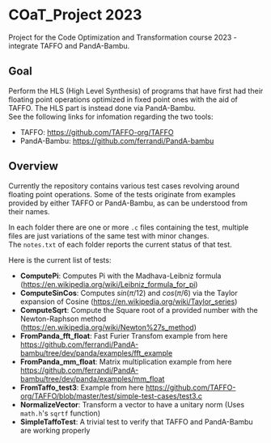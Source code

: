 # COaT_Project 2023
Project for the Code Optimization and Transformation course 2023 - integrate TAFFO and PandA-Bambu.

## Goal

Perform the HLS (High Level Synthesis) of programs that have first had their floating point operations optimized in fixed point ones with the aid of TAFFO. The HLS part is instead done via PandA-Bambu. <br>
See the following links for infomation regarding the two tools:
- TAFFO: https://github.com/TAFFO-org/TAFFO
- PandA-Bambu: https://github.com/ferrandi/PandA-bambu

## Overview

Currently the repository contains various test cases revolving around floating point operations. Some of the tests originate from examples provided by either TAFFO or PandA-Bambu, as can be understood from their names.

In each folder there are one or more `.c` files containing the test, multiple files are just variations of the same test with minor changes. <br>
The `notes.txt` of each folder reports the current status of that test.

Here is the current list of tests:

- **ComputePi**: Computes Pi with the Madhava-Leibniz formula (https://en.wikipedia.org/wiki/Leibniz_formula_for_pi)
- **ComputeSinCos**: Computes $sin(\pi/12)$ and $cos(\pi/6)$ via the Taylor expansion of Cosine (https://en.wikipedia.org/wiki/Taylor_series)
- **ComputeSqrt**: Compute the Square root of a provided number with the Newton-Raphson method (https://en.wikipedia.org/wiki/Newton%27s_method)
- **FromPanda_fft_float**: Fast Furier Transfom example from here https://github.com/ferrandi/PandA-bambu/tree/dev/panda/examples/fft_example
- **FromPanda_mm_float**: Matrix multiplication example from here https://github.com/ferrandi/PandA-bambu/tree/dev/panda/examples/mm_float
- **FromTaffo_test3**: Example from here https://github.com/TAFFO-org/TAFFO/blob/master/test/simple-test-cases/test3.c
- **NormalizeVector**: Transform a vector to have a unitary norm (Uses `math.h`'s `sqrtf` function)
- **SimpleTaffoTest**: A trivial test to verify that TAFFO and PandA-Bambu are working properly